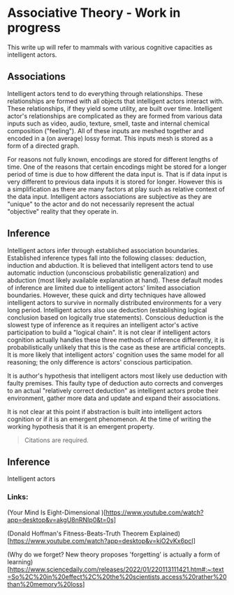 # Associative Theory - Work in progress
 
This write up will refer to mammals with various cognitive capacities as intelligent actors.
 
## Associations
 
Intelligent actors tend to do everything through relationships. These relationships are formed with all objects that intelligent actors interact with. These relationships, if they yield some utility, are built over time. Intelligent actor's relationships are complicated as they are formed from various data inputs such as video, audio, texture, smell, taste and internal chemical composition ("feeling"). All of these inputs are meshed together and encoded in a (on average) lossy format. This inputs mesh is stored as a form of a directed graph. 
 
For reasons not fully known, encodings are stored for different lengths of time. One of the reasons that certain encodings might be stored for a longer period of time is due to how different the data input is. That is if data input is very different to previous data inputs it is stored for longer. However this is a simplification as there are many factors at play such as relative context of the data input. Intelligent actors associations are subjective as they are "unique" to the actor and do not necessarily represent the actual "objective" reality that they operate in.
 
## Inference
Intelligent actors infer through established association boundaries. Established inference types fall into the following classes: deduction, induction and abduction. It is believed that intelligent actors tend to use automatic induction (unconscious probabilistic generalization) and abduction (most likely available explanation at hand). These default modes of inference are limited due to intelligent actors' limited association boundaries. However, these quick and dirty techniques have allowed intelligent actors to survive in normally distributed environments for a very long period.
Intelligent actors also use deduction (establishing logical conclusion based on logically true statements). Conscious deduction is the slowest type of inference as it requires an intelligent actor's active participation to build a "logical chain".
It is not clear if intelligent actors cognition actually handles these three methods of inference differently, it is probabilistically unlikely that this is the case as these are artificial concepts. It is more likely that intelligent actors' cognition uses the same model for all reasoning; the only difference is actors' conscious participation.
 
It is author's hypothesis that intelligent actors most likely use deduction with faulty premises. This faulty type of deduction auto corrects and converges to an actual "relatively correct deduction" as intelligent actors probe their environment, gather more data and update and expand their associations.
 
It is not clear at this point if abstraction is built into intelligent actors cognition or if it is an emergent phenomenon. At the time of writing the working hypothesis that it is an emergent property.
 
> Citations are required.
 
## Inference
Intelligent actors
 
### Links:
 
(Your Mind Is Eight-Dimensional )[https://www.youtube.com/watch?app=desktop&v=akgU8nRNIp0&t=0s]
 
(Donald Hoffman's Fitness-Beats-Truth Theorem Explained)[https://www.youtube.com/watch?app=desktop&v=kiO2vKx6pcI]
 
(Why do we forget? New theory proposes 'forgetting' is actually a form of learning)[https://www.sciencedaily.com/releases/2022/01/220113111421.htm#:~:text=So%2C%20in%20effect%2C%20the%20scientists,access%20rather%20than%20memory%20loss]


